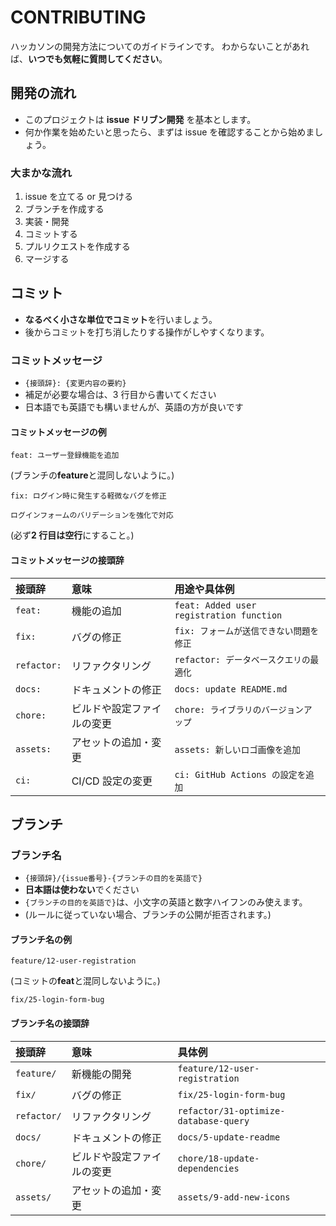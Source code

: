 # CONTRIBUTING

ハッカソンの開発方法についてのガイドラインです。
わからないことがあれば、**いつでも気軽に質問してください**。

## 開発の流れ

- このプロジェクトは **issue ドリブン開発** を基本とします。
- 何か作業を始めたいと思ったら、まずは issue を確認することから始めましょう。

### 大まかな流れ

1. issue を立てる or 見つける
2. ブランチを作成する
3. 実装・開発
4. コミットする
5. プルリクエストを作成する
6. マージする

## コミット

- **なるべく小さな単位でコミット**を行いましょう。
- 後からコミットを打ち消したりする操作がしやすくなります。

### コミットメッセージ

- `{接頭辞}: {変更内容の要約}`
- 補足が必要な場合は、3 行目から書いてください
- 日本語でも英語でも構いませんが、英語の方が良いです

#### コミットメッセージの例

```
feat: ユーザー登録機能を追加
```

(ブランチの**feature**と混同しないように。)

```
fix: ログイン時に発生する軽微なバグを修正

ログインフォームのバリデーションを強化で対応
```

(必ず**2 行目は空行**にすること。)

#### コミットメッセージの接頭辞

| 接頭辞      | 意味                       | 用途や具体例                             |
| :---------- | :------------------------- | :--------------------------------------- |
| `feat:`     | 機能の追加                 | `feat: Added user registration function` |
| `fix:`      | バグの修正                 | `fix: フォームが送信できない問題を修正`  |
| `refactor:` | リファクタリング           | `refactor: データベースクエリの最適化`   |
| `docs:`     | ドキュメントの修正         | `docs: update README.md`                 |
| `chore:`    | ビルドや設定ファイルの変更 | `chore: ライブラリのバージョンアップ`    |
| `assets:`   | アセットの追加・変更       | `assets: 新しいロゴ画像を追加`           |
| `ci:`       | CI/CD 設定の変更           | `ci: GitHub Actions の設定を追加`        |

## ブランチ

### ブランチ名

- `{接頭辞}/{issue番号}-{ブランチの目的を英語で}`
- **日本語は使わない**でください
- `{ブランチの目的を英語で}`は、小文字の英語と数字ハイフンのみ使えます。
- (ルールに従っていない場合、ブランチの公開が拒否されます。)

#### ブランチ名の例

```
feature/12-user-registration
```

(コミットの**feat**と混同しないように。)

```
fix/25-login-form-bug
```

#### ブランチ名の接頭辞

| 接頭辞      | 意味                       | 具体例                                |
| :---------- | :------------------------- | :------------------------------------ |
| `feature/`  | 新機能の開発               | `feature/12-user-registration`        |
| `fix/`      | バグの修正                 | `fix/25-login-form-bug`               |
| `refactor/` | リファクタリング           | `refactor/31-optimize-database-query` |
| `docs/`     | ドキュメントの修正         | `docs/5-update-readme`                |
| `chore/`    | ビルドや設定ファイルの変更 | `chore/18-update-dependencies`        |
| `assets/`   | アセットの追加・変更       | `assets/9-add-new-icons`              |
